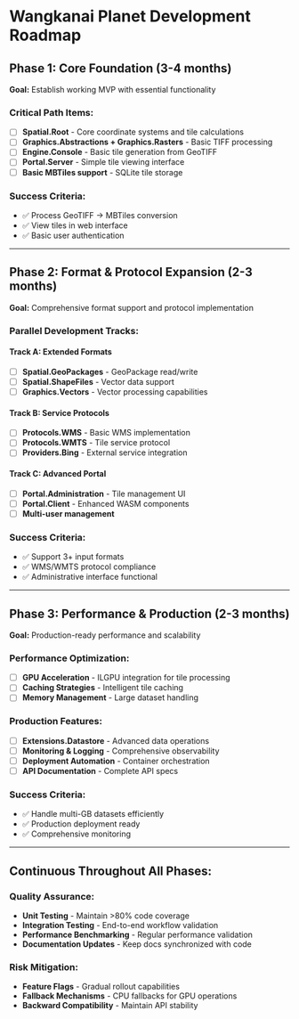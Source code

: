 # Wangkanai Planet Development Roadmap

## Phase 1: Core Foundation (3-4 months)

**Goal:** Establish working MVP with essential functionality

### Critical Path Items:

- [ ] **Spatial.Root** - Core coordinate systems and tile calculations
- [ ] **Graphics.Abstractions + Graphics.Rasters** - Basic TIFF processing
- [ ] **Engine.Console** - Basic tile generation from GeoTIFF
- [ ] **Portal.Server** - Simple tile viewing interface
- [ ] **Basic MBTiles support** - SQLite tile storage

### Success Criteria:

- ✅ Process GeoTIFF → MBTiles conversion
- ✅ View tiles in web interface
- ✅ Basic user authentication

---

## Phase 2: Format & Protocol Expansion (2-3 months)

**Goal:** Comprehensive format support and protocol implementation

### Parallel Development Tracks:

#### Track A: Extended Formats

- [ ] **Spatial.GeoPackages** - GeoPackage read/write
- [ ] **Spatial.ShapeFiles** - Vector data support
- [ ] **Graphics.Vectors** - Vector processing capabilities

#### Track B: Service Protocols

- [ ] **Protocols.WMS** - Basic WMS implementation
- [ ] **Protocols.WMTS** - Tile service protocol
- [ ] **Providers.Bing** - External service integration

#### Track C: Advanced Portal

- [ ] **Portal.Administration** - Tile management UI
- [ ] **Portal.Client** - Enhanced WASM components
- [ ] **Multi-user management**

### Success Criteria:

- ✅ Support 3+ input formats
- ✅ WMS/WMTS protocol compliance
- ✅ Administrative interface functional

---

## Phase 3: Performance & Production (2-3 months)

**Goal:** Production-ready performance and scalability

### Performance Optimization:

- [ ] **GPU Acceleration** - ILGPU integration for tile processing
- [ ] **Caching Strategies** - Intelligent tile caching
- [ ] **Memory Management** - Large dataset handling

### Production Features:

- [ ] **Extensions.Datastore** - Advanced data operations
- [ ] **Monitoring & Logging** - Comprehensive observability
- [ ] **Deployment Automation** - Container orchestration
- [ ] **API Documentation** - Complete API specs

### Success Criteria:

- ✅ Handle multi-GB datasets efficiently
- ✅ Production deployment ready
- ✅ Comprehensive monitoring

---

## Continuous Throughout All Phases:

### Quality Assurance:

- **Unit Testing** - Maintain >80% code coverage
- **Integration Testing** - End-to-end workflow validation
- **Performance Benchmarking** - Regular performance validation
- **Documentation Updates** - Keep docs synchronized with code

### Risk Mitigation:

- **Feature Flags** - Gradual rollout capabilities
- **Fallback Mechanisms** - CPU fallbacks for GPU operations
- **Backward Compatibility** - Maintain API stability
